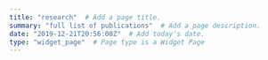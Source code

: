 ```yaml
---
title: "research"  # Add a page title.
summary: "full list of publications"  # Add a page description.
date: "2019-12-21T20:56:00Z"  # Add today's date.
type: "widget_page"  # Page type is a Widget Page
---
```

